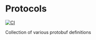 # Protocols

[![CI](https://github.com/clayman083/protocols/actions/workflows/main.yml/badge.svg?branch=master)](https://github.com/clayman083/protocols/actions/workflows/main.yml)

Collection of various protobuf definitions
